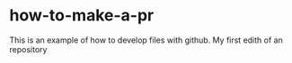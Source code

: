 # how-to-make-a-pr

This is an example of how to develop files with github.
My first edith of an repository
